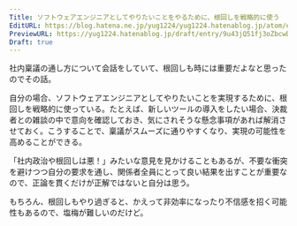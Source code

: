 ```yaml
---
Title: ソフトウェアエンジニアとしてやりたいことをやるために、根回しを戦略的に使う
EditURL: https://blog.hatena.ne.jp/yug1224/yug1224.hatenablog.jp/atom/entry/6802418398329375335
PreviewURL: https://yug1224.hatenablog.jp/draft/entry/9u43jQ51fj3oZbcwDpDHl9g9qDI
Draft: true
---
```


社内稟議の通し方について会話をしていて、根回しも時には重要だよなと思ったのでその話。

自分の場合、ソフトウェアエンジニアとしてやりたいことを実現するために、根回しを戦略的に使っている。たとえば、新しいツールの導入をしたい場合、決裁者との雑談の中で意向を確認しておき、気にされそうな懸念事項があれば解消させておく。こうすることで、稟議がスムーズに通りやすくなり、実現の可能性を高めることができる。

「社内政治や根回しは悪！」みたいな意見を見かけることもあるが、不要な衝突を避けつつ自分の要求を通し、関係者全員にとって良い結果を出すことが重要なので、正論を貫くだけが正解ではないと自分は思う。

もちろん、根回しもやり過ぎると、かえって非効率になったり不信感を招く可能性もあるので、塩梅が難しいのだけど。
